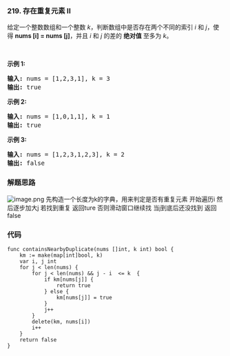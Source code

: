 ### 219. 存在重复元素 II
<div class="notranslate"><p>给定一个整数数组和一个整数&nbsp;<em>k</em>，判断数组中是否存在两个不同的索引<em>&nbsp;i</em>&nbsp;和<em>&nbsp;j</em>，使得&nbsp;<strong>nums [i] = nums [j]</strong>，并且 <em>i</em> 和 <em>j</em>&nbsp;的差的 <strong>绝对值</strong> 至多为 <em>k</em>。</p>

<p>&nbsp;</p>

<p><strong>示例&nbsp;1:</strong></p>

<pre><strong>输入:</strong> nums = [1,2,3,1], k<em> </em>= 3
<strong>输出:</strong> true</pre>

<p><strong>示例 2:</strong></p>

<pre><strong>输入: </strong>nums = [1,0,1,1], k<em> </em>=<em> </em>1
<strong>输出:</strong> true</pre>

<p><strong>示例 3:</strong></p>

<pre><strong>输入: </strong>nums = [1,2,3,1,2,3], k<em> </em>=<em> </em>2
<strong>输出:</strong> false</pre>
</div>

### 解题思路
![image.png](https://pic.leetcode-cn.com/1600514512-qPGOLw-image.png)
先构造一个长度为k的字典，用来判定是否有重复元素
开始遍历i 然后逐步加大j 若找到重复 返回ture 否则滑动窗口继续找 当j到底后还没找到 返回false


### 代码

```golang
func containsNearbyDuplicate(nums []int, k int) bool {
    km := make(map[int]bool, k)
    var i, j int
    for j < len(nums) {
        for j < len(nums) && j - i  <= k  {
            if km[nums[j]] {
                return true
            } else {
                km[nums[j]] = true
            }
            j++
        }
        delete(km, nums[i])
        i++
    }
    return false
}
```